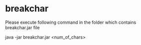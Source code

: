 # breakchar

Please execute following command in the folder which contains breakchar.jar file

java -jar breakchar.jar <num_of_chars>

